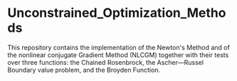# Unconstrained_Optimization_Methods
This repository contains the implementation of the Newton's Method and of the nonlinear conjugate Gradient Method (NLCGM) together with their tests over three functions: the Chained Rosenbrock, the Ascher—Russel Boundary value problem, and the Broyden Function.
